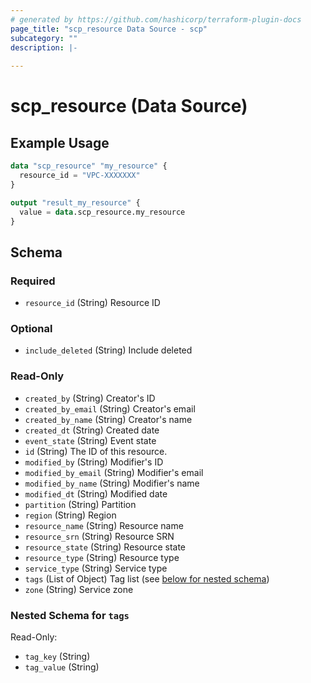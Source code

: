 ```yaml
---
# generated by https://github.com/hashicorp/terraform-plugin-docs
page_title: "scp_resource Data Source - scp"
subcategory: ""
description: |-
  
---
```


# scp_resource (Data Source)



## Example Usage

```terraform
data "scp_resource" "my_resource" {
  resource_id = "VPC-XXXXXXX"
}

output "result_my_resource" {
  value = data.scp_resource.my_resource
}
```

<!-- schema generated by tfplugindocs -->
## Schema

### Required

- `resource_id` (String) Resource ID

### Optional

- `include_deleted` (String) Include deleted

### Read-Only

- `created_by` (String) Creator's ID
- `created_by_email` (String) Creator's email
- `created_by_name` (String) Creator's name
- `created_dt` (String) Created date
- `event_state` (String) Event state
- `id` (String) The ID of this resource.
- `modified_by` (String) Modifier's ID
- `modified_by_email` (String) Modifier's email
- `modified_by_name` (String) Modifier's name
- `modified_dt` (String) Modified date
- `partition` (String) Partition
- `region` (String) Region
- `resource_name` (String) Resource name
- `resource_srn` (String) Resource SRN
- `resource_state` (String) Resource state
- `resource_type` (String) Resource type
- `service_type` (String) Service type
- `tags` (List of Object) Tag list (see [below for nested schema](#nestedatt--tags))
- `zone` (String) Service zone

<a id="nestedatt--tags"></a>
### Nested Schema for `tags`

Read-Only:

- `tag_key` (String)
- `tag_value` (String)


